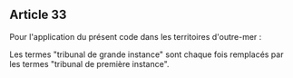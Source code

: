 Article 33
----
Pour l'application du présent code dans les territoires d'outre-mer :

Les termes "tribunal de grande instance" sont chaque fois remplacés par les
termes "tribunal de première instance".
